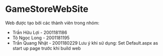 # GameStoreWebSite
Web được tạo bởi các thành viên trong nhóm:
- Trần Hữu Lợi - 2001181186
- Tô Ngọc Long - 2001181195
- Trần Quang Nhật - 2001180229 
Lưu ý khi sử dụng: Set Default.aspx as start up page trước khi build web
